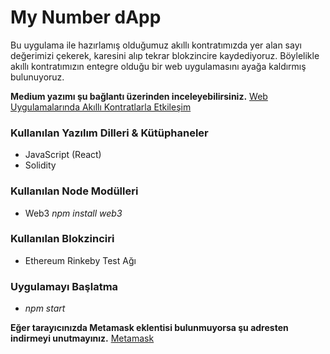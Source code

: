 # My Number dApp

Bu uygulama ile hazırlamış olduğumuz akıllı kontratımızda yer alan sayı değerimizi çekerek, karesini alıp tekrar blokzincire kaydediyoruz. Böylelikle akıllı kontratımızın entegre olduğu bir web uygulamasını ayağa kaldırmış bulunuyoruz. 

**Medium yazımı şu bağlantı üzerinden inceleyebilirsiniz.**
[Web Uygulamalarında Akıllı Kontratlarla Etkileşim](https://medium.com/ltunes/web-uygulamalar%C4%B1na-ak%C4%B1ll%C4%B1-kontratlarla-etkile%C5%9Fim-714364bc1b35)

### Kullanılan Yazılım Dilleri & Kütüphaneler

- JavaScript (React)
- Solidity


### Kullanılan Node Modülleri

- Web3 *npm install web3*


### Kullanılan Blokzinciri

- Ethereum Rinkeby Test Ağı


### Uygulamayı Başlatma

- *npm start*

**Eğer tarayıcınızda Metamask eklentisi bulunmuyorsa şu adresten indirmeyi unutmayınız.**
[Metamask](https://metamask.io/)
